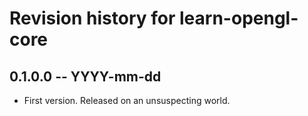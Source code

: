 # Revision history for learn-opengl-core

## 0.1.0.0 -- YYYY-mm-dd

* First version. Released on an unsuspecting world.
